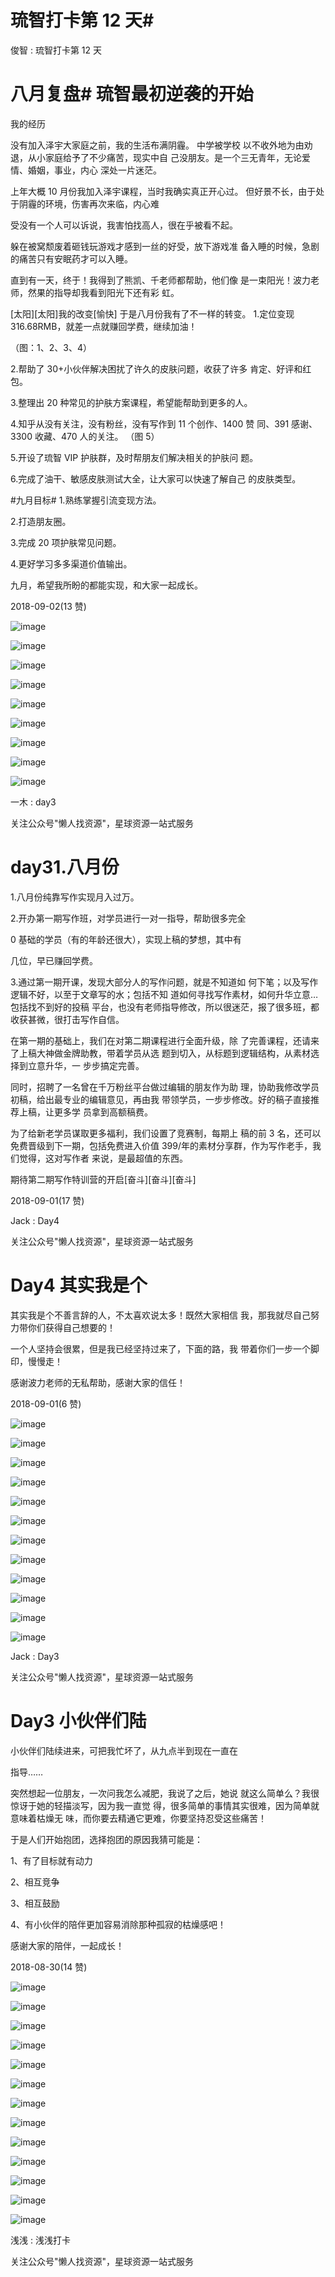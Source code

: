 # 琉智打卡第 12 天#

俊智 : 琉智打卡第 12 天

# 八月复盘# 琉智最初逆袭的开始

我的经历

没有加入泽宇大家庭之前，我的生活布满阴霾。 中学被学校 以不收外地为由劝退，从小家庭给予了不少痛苦，现实中自 己没朋友。是一个三无青年，无论爱情、婚姻，事业，内心 深处一片迷茫。

上年大概 10 月份我加入泽宇课程，当时我确实真正开心过。 但好景不长，由于处于阴霾的环境，伤害再次来临，内心难

受没有一个人可以诉说，我害怕找高人，很在乎被看不起。

躲在被窝颓废着砸钱玩游戏才感到一丝的好受，放下游戏准 备入睡的时候，急剧的痛苦只有安眠药才可以入睡。

直到有一天，终于！我得到了熊凯、千老师都帮助，他们像 是一束阳光！波力老师，然果的指导却我看到阳光下还有彩 虹。

[太阳][太阳]我的改变[愉快] 于是八月份我有了不一样的转变。 1.定位变现 316.68RMB，就差一点就赚回学费，继续加油！

（图：1、2、3、4）

2.帮助了 30+小伙伴解决困扰了许久的皮肤问题，收获了许多 肯定、好评和红包。

3.整理出 20 种常见的护肤方案课程，希望能帮助到更多的人。

4.知乎从没有关注，没有粉丝，没有写作到 11 个创作、1400 赞 同、391 感谢、3300 收藏、470 人的关注。 （图 5）

5.开设了琉智 VIP 护肤群，及时帮朋友们解决相关的护肤问 题。

6.完成了油干、敏感皮肤测试大全，让大家可以快速了解自己 的皮肤类型。

#九月目标# 1.熟练掌握引流变现方法。

2.打造朋友圈。

3.完成 20 项护肤常见问题。

4.更好学习多多渠道价值输出。

九月，希望我所盼的都能实现，和大家一起成长。

2018-09-02(13 赞)

![image](img/Image_438.png)

![image](img/Image_439.png)

![image](img/Image_440.png)

![image](img/Image_441.png)

![image](img/Image_442.png)

![image](img/Image_443.png)

![image](img/Image_444.png)

![image](img/Image_445.png)

![image](img/Image_446.png)

一木 : day3

关注公众号"懒人找资源"，星球资源一站式服务

# day31.八月份

1.八月份纯靠写作实现月入过万。

2.开办第一期写作班，对学员进行一对一指导，帮助很多完全

0 基础的学员（有的年龄还很大），实现上稿的梦想，其中有

几位，早已赚回学费。

3.通过第一期开课，发现大部分人的写作问题，就是不知道如 何下笔；以及写作逻辑不好，以至于文章写的水；包括不知 道如何寻找写作素材，如何升华立意…包括找不到好的投稿 平台，也没有老师指导修改，所以很迷茫，报了很多班，都 收获甚微，很打击写作自信。

在第一期的基础上，我们在对第二期课程进行全面升级，除 了完善课程，还请来了上稿大神做金牌助教，带着学员从选 题到切入，从标题到逻辑结构，从素材选择到立意升华，一 步步搞定完善。

同时，招聘了一名曾在千万粉丝平台做过编辑的朋友作为助 理，协助我修改学员初稿，给出最专业的编辑意见，再由我 带领学员，一步步修改。好的稿子直接推荐上稿，让更多学 员拿到高额稿费。

为了给新老学员谋取更多福利，我们设置了竞赛制，每期上 稿的前 3 名，还可以免费晋级到下一期，包括免费进入价值 399/年的素材分享群，作为写作老手，我们觉得，这对写作者 来说，是最超值的东西。

期待第二期写作特训营的开启[奋斗][奋斗][奋斗]

2018-09-01(17 赞)

Jack : Day4

关注公众号"懒人找资源"，星球资源一站式服务

# Day4 其实我是个

其实我是个不善言辞的人，不太喜欢说太多！既然大家相信 我，那我就尽自己努力带你们获得自己想要的！

一个人坚持会很累，但是我已经坚持过来了，下面的路，我 带着你们一步一个脚印，慢慢走！

感谢波力老师的无私帮助，感谢大家的信任！

2018-09-01(6 赞)

![image](img/Image_447.png)

![image](img/Image_448.png)

![image](img/Image_449.png)

![image](img/Image_450.png)

![image](img/Image_451.png)

![image](img/Image_452.png)

![image](img/Image_453.png)

![image](img/Image_454.png)

![image](img/Image_455.png)

![image](img/Image_456.png)

![image](img/Image_457.png)

![image](img/Image_458.png)

Jack : Day3

关注公众号"懒人找资源"，星球资源一站式服务

# Day3 小伙伴们陆

小伙伴们陆续进来，可把我忙坏了，从九点半到现在一直在

指导……

突然想起一位朋友，一次问我怎么减肥，我说了之后，她说 就这么简单么？我很惊讶于她的轻描淡写，因为我一直觉 得，很多简单的事情其实很难，因为简单就意味着枯燥无 味，而你要去精通它更难，你要坚持忍受这些痛苦！

于是人们开始抱团，选择抱团的原因我猜可能是：

1、有了目标就有动力

2、相互竞争

3、相互鼓励

4、有小伙伴的陪伴更加容易消除那种孤寂的枯燥感吧！

感谢大家的陪伴，一起成长！

2018-08-30(14 赞)

![image](img/Image_459.png)

![image](img/Image_460.png)

![image](img/Image_461.png)

![image](img/Image_462.png)

![image](img/Image_463.png)

![image](img/Image_464.png)

![image](img/Image_465.png)

![image](img/Image_466.png)

![image](img/Image_467.png)

![image](img/Image_468.png)

![image](img/Image_469.png)

![image](img/Image_470.png)

![image](img/Image_471.png)

浅浅 : 浅浅打卡

关注公众号"懒人找资源"，星球资源一站式服务